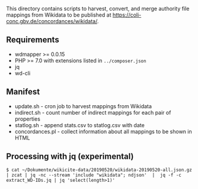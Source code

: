 This directory contains scripts to harvest, convert, and merge authority file mappings from Wikidata to be published at <https://coli-conc.gbv.de/concordances/wikidata/>.

## Requirements

* wdmapper >= 0.0.15
* PHP >= 7.0 with extensions listed in `../composer.json`
* jq
* wd-cli

## Manifest

* update.sh - cron job to harvest mappings from Wikidata
* indirect.sh - count number of indirect mappings for each pair of properties
* statlog.sh - append stats.csv to statlog.csv with date
* concordances.pl - collect information about all mappings to be shown in HTML

## Processing with jq (experimental)

    $ cat ~/Dokumente/wikicite-data/20190520/wikidata-20190520-all.json.gz | zcat | jq -nc --stream 'include "wikidata"; ndjson'  |  jq -f -c extract_WD-IDs.jq | jq 'select(length>1)'
